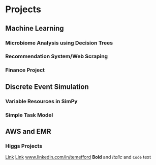 # Projects

## Machine Learning
### Microbiome Analysis using Decision Trees
### Recommendation System/Web Scraping
### Finance Project

## Discrete Event Simulation
### Variable Resources in SimPy
### Simple Task Model

## AWS and EMR
### Higgs Projects



[Link](teddymefford.com) 
[Link](www.linkedin.com/in/temefford) 
www.linkedin.com/in/temefford
**Bold** and _Italic_ and `Code` text
